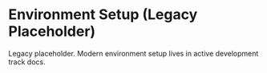 # Environment Setup (Legacy Placeholder)

Legacy placeholder. Modern environment setup lives in active development track docs.
